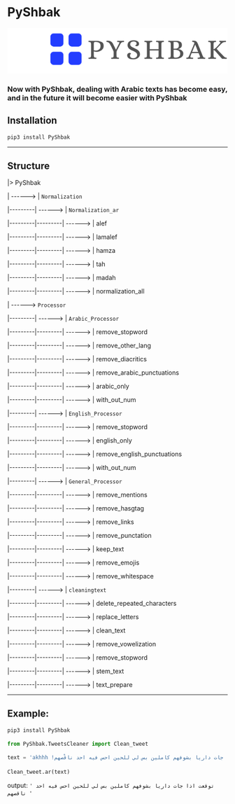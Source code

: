 # PyShbak
 ![image](https://github.com/AbdelrahmanShahrour/PyShbak/blob/main/logo/SHAWPACK-LOGO.png?raw=true) 

###  Now with PyShbak, dealing with Arabic texts has become easy, and in the future it will become easier with PyShbak 

## Installation

```python
pip3 install PyShbak
```
---
## Structure 

|> PyShbak

| ------> | `Normalization`

|---------| ------> | `Normalization_ar`

|---------|---------| ------> | alef

|---------|---------| ------> | lamalef

|---------|---------| ------> | hamza

|---------|---------| ------> | tah

|---------|---------| ------> | madah

|---------|---------| ------> | normalization_all

| ------> `Processor`

|---------| ------> | `Arabic_Processor`

|---------|---------| ------> | remove_stopword

|---------|---------| ------> | remove_other_lang

|---------|---------| ------> | remove_diacritics

|---------|---------| ------> | remove_arabic_punctuations

|---------|---------| ------> | arabic_only

|---------|---------| ------> | with_out_num

|---------| ------> | `English_Processor`

|---------|---------| ------> | remove_stopword

|---------|---------| ------> | english_only

|---------|---------| ------> | remove_english_punctuations

|---------|---------| ------> | with_out_num

|---------| ------> | `General_Processor`

|---------|---------| ------> | remove_mentions

|---------|---------| ------> | remove_hasgtag

|---------|---------| ------> | remove_links

|---------|---------| ------> | remove_punctation

|---------|---------| ------> | keep_text

|---------|---------| ------> | remove_emojis

|---------|---------| ------> | remove_whitespace

|---------| ------> | `cleaningtext`

|---------|---------| ------> | delete_repeated_characters

|---------|---------| ------> | replace_letters

|---------|---------| ------> | clean_text

|---------|---------| ------> | remove_vowelization

|---------|---------| ------> | remove_stopword

|---------|---------| ------> | stem_text

|---------|---------| ------> | text_prepare

---

## Example:

```python
pip3 install PyShbak
```

```python
from PyShbak.TweetsCleaner import Clean_tweet
```



```python
text = 'akhhh !تَوقَعْت إذا جات داريا بشوفهم كاملين بس لي للحين احس فيه احد ناقْصهم 💔 #Avlu https://www.messenger.com/ @PyShbak '

Clean_tweet.ar(text)
```

output:
`' توقعت اذا جات داريا بشوفهم كاملين بس لي للحين احس فيه احد ناقصهم '
`